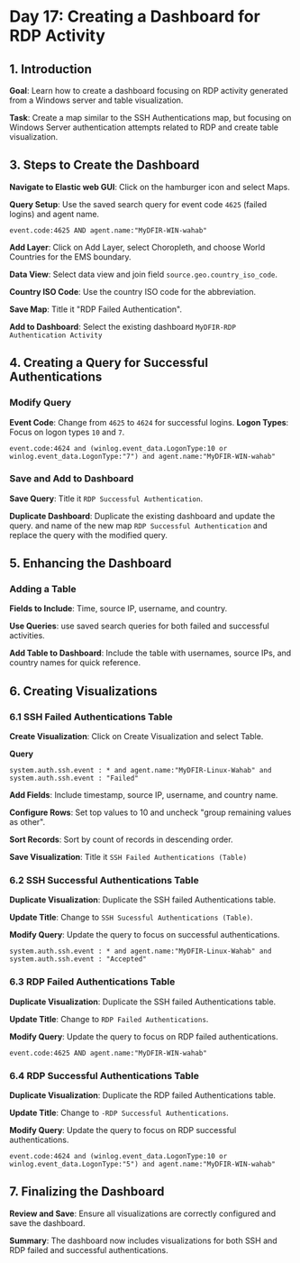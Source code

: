 # Day 17: Creating a Dashboard for RDP Activity

## 1. Introduction

**Goal**: Learn how to create a dashboard focusing on RDP activity generated from a Windows server and table visualization.

**Task**: Create a map similar to the SSH Authentications map, but focusing on Windows Server authentication attempts related to RDP and create table visualization.

## 3. Steps to Create the Dashboard


**Navigate to Elastic web GUI**: Click on the hamburger icon and select Maps.

**Query Setup**: Use the saved search query for event code `4625` (failed logins) and agent name.

```
event.code:4625 AND agent.name:"MyDFIR-WIN-wahab"
```

**Add Layer**: Click on Add Layer, select Choropleth, and choose World Countries for the EMS boundary.

**Data View**: Select data view and join field ``source.geo.country_iso_code``.

**Country ISO Code**: Use the country ISO code for the abbreviation.

**Save Map**: Title it "RDP Failed Authentication".

**Add to Dashboard**: Select the existing dashboard `MyDFIR-RDP Authentication Activity`

## 4. Creating a Query for Successful Authentications 

### Modify Query

**Event Code**: Change from `4625` to `4624` for successful logins.
**Logon Types**: Focus on logon types `10` and `7`.

```
event.code:4624 and (winlog.event_data.LogonType:10 or winlog.event_data.LogonType:"7") and agent.name:"MyDFIR-WIN-wahab"
```

### Save and Add to Dashboard

**Save Query**: Title it `RDP Successful Authentication`.

**Duplicate Dashboard**: Duplicate the existing dashboard and update the query. and name of the new map `RDP Successful Authentication` and replace the query with the modified query.
## 5. Enhancing the Dashboard

### Adding a Table

**Fields to Include**: Time, source IP, username, and country.

**Use Queries**: use saved search  queries for both failed and successful activities.

**Add Table to Dashboard**: Include the table with usernames, source IPs, and country names for quick reference.

## 6. Creating Visualizations

### 6.1 SSH Failed Authentications Table

**Create Visualization**: Click on Create Visualization and select Table.

**Query**

```
system.auth.ssh.event : * and agent.name:"MyDFIR-Linux-Wahab" and system.auth.ssh.event : "Failed"
```

**Add Fields**: Include timestamp, source IP, username, and country name.

**Configure Rows**: Set top values to 10 and uncheck "group remaining values as other".

**Sort Records**: Sort by count of records in descending order.

**Save Visualization**: Title it `SSH Failed Authentications (Table)`

### 6.2 SSH Successful Authentications Table

**Duplicate Visualization**: Duplicate the SSH failed Authentications table.

**Update Title**: Change to `SSH Sucessful Authentications (Table)`.

**Modify Query**: Update the query to focus on successful authentications.

```
system.auth.ssh.event : * and agent.name:"MyDFIR-Linux-Wahab" and system.auth.ssh.event : "Accepted"
```

### 6.3 RDP Failed Authentications Table

**Duplicate Visualization**: Duplicate the SSH failed Authentications table.

**Update Title**: Change to `RDP Failed Authentications`.

**Modify Query**: Update the query to focus on RDP failed authentications.

```
event.code:4625 AND agent.name:"MyDFIR-WIN-wahab"
```

### 6.4 RDP Successful Authentications Table

**Duplicate Visualization**: Duplicate the RDP failed Authentications table.

**Update Title**: Change to `-RDP Successful Authentications`.

**Modify Query**: Update the query to focus on RDP successful authentications.

```
event.code:4624 and (winlog.event_data.LogonType:10 or winlog.event_data.LogonType:"5") and agent.name:"MyDFIR-WIN-wahab"
```

## 7. Finalizing the Dashboard

**Review and Save**: Ensure all visualizations are correctly configured and save the dashboard.

**Summary**: The dashboard now includes visualizations for both SSH and RDP failed and successful authentications.

